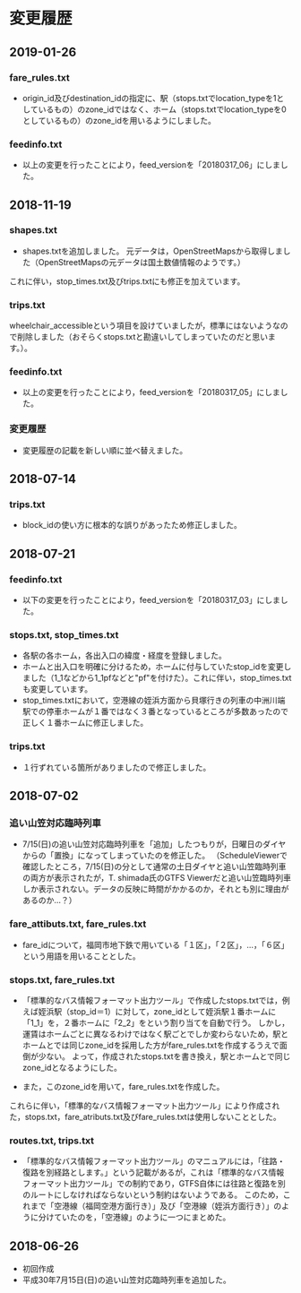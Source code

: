 ﻿# 変更履歴

## 2019-01-26
### fare_rules.txt
* origin_id及びdestination_idの指定に、駅（stops.txtでlocation_typeを1としているもの）のzone_idではなく、ホーム（stops.txtでlocation_typeを0としているもの）のzone_idを用いるようにしました。

### feedinfo.txt

* 以上の変更を行ったことにより，feed_versionを「20180317_06」にしました。



## 2018-11-19
### shapes.txt
* shapes.txtを追加しました。
元データは，OpenStreetMapsから取得しました（OpenStreetMapsの元データは国土数値情報のようです。）

これに伴い，stop_times.txt及びtrips.txtにも修正を加えています。

### trips.txt
wheelchair_accessibleという項目を設けていましたが，標準にはないようなので削除しました（おそらくstops.txtと勘違いしてしまっていたのだと思います。）。

### feedinfo.txt

* 以上の変更を行ったことにより，feed_versionを「20180317_05」にしました。


### 変更履歴
* 変更履歴の記載を新しい順に並べ替えました。



## 2018-07-14

### trips.txt

* block_idの使い方に根本的な誤りがあったため修正しました。


## 2018-07-21

### feedinfo.txt

* 以下の変更を行ったことにより，feed_versionを「20180317_03」にしました。

### stops.txt, stop_times.txt

* 各駅の各ホーム，各出入口の緯度・経度を登録しました。
* ホームと出入口を明確に分けるため，ホームに付与していたstop_idを変更しました（1_1などから1_1pfなどと"pf"を付けた）。これに伴い，stop_times.txtも変更しています。
* stop_times.txtにおいて，空港線の姪浜方面から貝塚行きの列車の中洲川端駅での停車ホームが１番ではなく３番となっているところが多数あったので正しく１番ホームに修正しました。


### trips.txt

* １行ずれている箇所がありましたので修正しました。



## 2018-07-02

### 追い山笠対応臨時列車
* 7/15(日)の追い山笠対応臨時列車を「追加」したつもりが，日曜日のダイヤからの「置換」になってしまっていたのを修正した。
（ScheduleViewerで確認したところ，7/15(日)の分として通常の土日ダイヤと追い山笠臨時列車の両方が表示されたが，T. shimada氏のGTFS Viewerだと追い山笠臨時列車しか表示されない。データの反映に時間がかかるのか，それとも別に理由があるのか…？）


###  fare_attibuts.txt, fare_rules.txt

* fare_idについて，福岡市地下鉄で用いている「１区」，「２区」，…，「６区」という用語を用いることとした。


### stops.txt, fare_rules.txt
* 「標準的なバス情報フォーマット出力ツール」で作成したstops.txtでは，例えば姪浜駅（stop_id＝1）に対して，zone_idとして姪浜駅１番ホームに「1_1」を，２番ホームに「2_2」をという割り当てを自動で行う。
しかし，運賃はホームごとに異なるわけではなく駅ごとでしか変わらないため，駅とホームとでは同じzone_idを採用した方がfare_rules.txtを作成するうえで面倒が少ない。
よって，作成されたstops.txtを書き換え，駅とホームとで同じzone_idとなるようにした。

* また，このzone_idを用いて，fare_rules.txtを作成した。

これらに伴い，「標準的なバス情報フォーマット出力ツール」により作成された，stops.txt，fare_atributs.txt及びfare_rules.txtは使用しないこととした。


### routes.txt, trips.txt

* 「標準的なバス情報フォーマット出力ツール」のマニュアルには，「往路・復路を別経路とします。」という記載があるが，これは「標準的なバス情報フォーマット出力ツール」での制約であり，GTFS自体には往路と復路を別のルートにしなければならないという制約はないようである。
このため，これまで「空港線（福岡空港方面行き）」及び「空港線（姪浜方面行き）」のように分けていたのを，「空港線」のように一つにまとめた。



## 2018-06-26
* 初回作成
* 平成30年7月15日(日)の追い山笠対応臨時列車を追加した。

